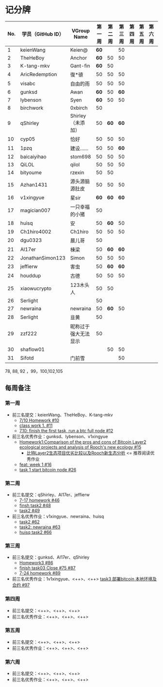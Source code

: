 # 记分牌

| No. | 学员（GitHub ID） | VGroup Name          | 第一周 | 第二周 | 第三周 | 第四周 | 第五周 | 第六周 | 总分 |
|-----|-------------------|----------------------|--------|--------|--------|--------|--------|--------|------|
| 1   | keienWang         | Keien@               | **60** |        | 50     |        |        |        |      |
| 2   | TheHeBoy          | Anchor               | **60** | 50     | 50     |        |        |        |      |
| 3   | K-tang-mkv        | Gant-fin             | **60** | 50     |        |        |        |        |      |
| 4   | AricRedemption    | 復*徝                | 50     | 50     | 50     |        |        |        |      |
| 5   | visabc            | 自由的雨             | 50     | 50     | 50     |        |        |        |      |
| 6   | gunksd            | Awan                 | **60** | 50     | **60** |        |        |        |      |
| 7   | lybenson          | Syen                 | **60** | 50     | 50     |        |        |        |      |
| 8   | birchwork         | 0xbirch              | 50     |        |        |        |        |        |      |
| 9   | qShirley          | Shirley（未添加）    | 50     | **60** | **60** |        |        |        |      |
| 10  | cyp05             | 恰好                 | 50     | 50     | 50     |        |        |        |      |
| 11  | 1pzq              | 建设……               | 50     | 50     | **60** |        |        |        |      |
| 12  | baicaiyihao       | stom698              | 50     | 50     | 50     |        |        |        |      |
| 13  | QiLOL             | qilol                | 50     | 50     | 50     |        |        |        |      |
| 14  | bityoume          | rzexin               | 50     | 50     |        |        |        |        |      |
| 15  | Azhan1431         | 源头源脑源肚皮       | 50     | 50     | 50     |        |        |        |      |
| 16  | v1xingyue         | 星sir                | **60** | **60** | **60** |        |        |        |      |
| 17  | magician007       | 一只幸福的小猪       | 50     |        |        |        |        |        |      |
| 18  | huisq             | 安                   | 50     | **60** | 50     |        |        |        |      |
| 19  | Ch1hiro4002       | Ch1hiro              | 50     | 50     | 50     |        |        |        |      |
| 20  | dgu0323           | 晨儿哥               | 50     |        |        |        |        |        |      |
| 21  | Al17er            | 棟梁                 | 50     | **60** | **60** |        |        |        |      |
| 22  | JonathanSimon123  | Simon                | 50     | 50     | 50     |        |        |        |      |
| 23  | jeffierw          | 害虫                 | 50     | **60** | **60** |        |        |        |      |
| 24  | houddup           | 古德                 | 50     | 50     | 50     |        |        |        |      |
| 25  | xiaowucrypto      | 123木头人            | 50     | 50     |        |        |        |        |      |
| 26  | Serlight          |                      | 50     |        |        |        |        |        |      |
| 27  | newraina          | newraina             | 50     | **60** | 50     |        |        |        |      |
| 28  | Serlight          | 韭黄                 | 50     |        |        |        |        |        |      |
| 29  | zzf222            | 昵称过于强大无法显示 | 50     |        |        |        |        |        |      |
| 30  | shaflow01         |                      |        | 50     | 50     |        |        |        |      |
| 31  | Sifotd            | 门前雪               |        |        | 50     |        |        |        |      |

78, 88, 92 ，99，100,102,105

## 每周备注

### 第一周

- 前三名提交：keienWang、TheHeBoy、K-tang-mkv
  - [7/10 Homework #10](https://github.com/rooch-network/let-us-rooch/pull/10)
  - [class work 1. #11](https://github.com/rooch-network/let-us-rooch/pull/11)
  - [7.10: finish the first task, run a btc full node #12](https://github.com/rooch-network/let-us-rooch/pull/12)
- 前三名优秀作业：gunksd、lybenson、v1xingyue
  - [Homework1:Comparison of the pros and cons of Bitcoin Layer2 ecological projects and analysis of Rooch's new ecology #15](https://github.com/rooch-network/let-us-rooch/pull/15)
    - [比特Layer2生态项目优劣比较以及Rooch新生态分析](https://blushing-ptarmigan-80b.notion.site/Layer2-Rooch-6647d9f7fd9441239774296f27edf85f) <= 推荐阅读优秀作业
  - [feat: week 1 #16](https://github.com/rooch-network/let-us-rooch/pull/16)
  - [task 1 start bitcoin node #26](https://github.com/rooch-network/let-us-rooch/pull/26)

### 第二周

- 前三名提交：qShirley、Al17er、jeffierw
  - [7-17 homework #46](https://github.com/rooch-network/let-us-rooch/pull/46)
  - [finsh task2 #48](https://github.com/rooch-network/let-us-rooch/pull/48)
  - [task2 #49](https://github.com/rooch-network/let-us-rooch/pull/49)
- 前三名优秀作业：v1xingyue、newraina、huisq
  - [task2 #62](https://github.com/rooch-network/let-us-rooch/pull/62)
  - [task2: newraina #63](https://github.com/rooch-network/let-us-rooch/pull/63)
  - [huisq task2 #66](https://github.com/rooch-network/let-us-rooch/pull/66)

### 第三周

- 前三名提交：gunksd、Al17er、qShirley
  - [Homework3 #86](https://github.com/rooch-network/let-us-rooch/pull/86)
  - [finish task03 Close #75 #87](https://github.com/rooch-network/let-us-rooch/pull/87)
  - [7-24 homework #89](https://github.com/rooch-network/let-us-rooch/pull/89)
- 前三名优秀作业：1v1xingyue、<++>、<++>
  [task3 部署bitcoin 本地环境及合约 #97](https://github.com/rooch-network/let-us-rooch/pull/97)

### 第四周

- 前三名提交：<++>、<++>、<++>
- 前三名优秀作业：<++>、<++>、<++>

### 第五周

- 前三名提交：<++>、<++>、<++>
- 前三名优秀作业：<++>、<++>、<++>

### 第六周

- 前三名提交：<++>、<++>、<++>
- 前三名优秀作业：<++>、<++>、<++>

